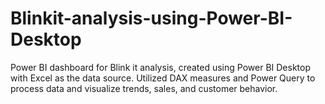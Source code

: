 # Blinkit-analysis-using-Power-BI-Desktop
Power BI dashboard for Blink it analysis, created using Power BI Desktop with Excel as the data source. Utilized DAX measures and Power Query to process data and visualize trends, sales, and customer behavior.
